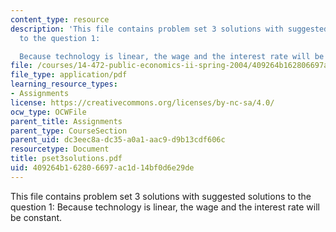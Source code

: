 ```yaml
---
content_type: resource
description: 'This file contains problem set 3 solutions with suggested solutions
  to the question 1:

  Because technology is linear, the wage and the interest rate will be constant.'
file: /courses/14-472-public-economics-ii-spring-2004/409264b162806697ac1d14bf0d6e29de_pset3solutions.pdf
file_type: application/pdf
learning_resource_types:
- Assignments
license: https://creativecommons.org/licenses/by-nc-sa/4.0/
ocw_type: OCWFile
parent_title: Assignments
parent_type: CourseSection
parent_uid: dc3eec8a-dc35-a0a1-aac9-d9b13cdf606c
resourcetype: Document
title: pset3solutions.pdf
uid: 409264b1-6280-6697-ac1d-14bf0d6e29de
---
```

This file contains problem set 3 solutions with suggested solutions to the question 1:
Because technology is linear, the wage and the interest rate will be constant.
